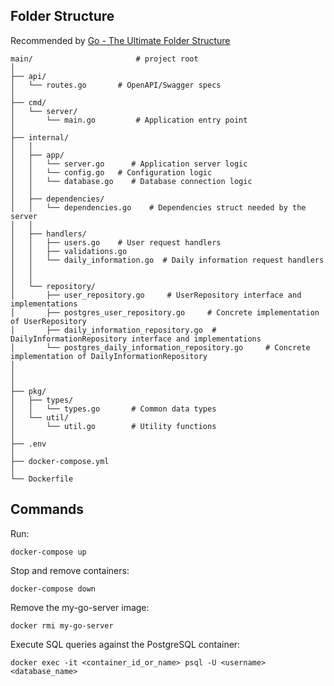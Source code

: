 
## Folder Structure 
Recommended by [Go - The Ultimate Folder Structure](https://gist.github.com/ayoubzulfiqar/9f1a34049332711fddd4d4b2bfd46096)

```
main/                       # project root
│
├── api/
│   └── routes.go       # OpenAPI/Swagger specs
│
├── cmd/
│   └── server/
│       └── main.go         # Application entry point
│
├── internal/
│   │
│   ├── app/
│   │   └── server.go      # Application server logic
│   │   └── config.go   # Configuration logic  
│   │   └── database.go    # Database connection logic
│   │
│   ├── dependencies/
│   │   └── dependencies.go    # Dependencies struct needed by the server
│   │
│   ├── handlers/
│   │   ├── users.go    # User request handlers
│   │   ├── validations.go   
│   │   └── daily_information.go  # Daily information request handlers
│   │
│   │
│   └── repository/
│       ├── user_repository.go     # UserRepository interface and implementations 
│       ├── postgres_user_repository.go     # Concrete implementation of UserRepository
│       ├── daily_information_repository.go  # DailyInformationRepository interface and implementations
│       └── postgres_daily_information_repository.go     # Concrete implementation of DailyInformationRepository
│
│
│
├── pkg/
│   ├── types/
│   │   └── types.go       # Common data types
│   └── util/
│       └── util.go        # Utility functions
│   
├── .env
│
├── docker-compose.yml
│
└── Dockerfile
```

## Commands


Run:
```
docker-compose up
```


Stop and remove containers:
```
docker-compose down 
```

Remove the my-go-server image:
```
docker rmi my-go-server
```


Execute SQL queries against the PostgreSQL container:
```
docker exec -it <container_id_or_name> psql -U <username> <database_name>
```

